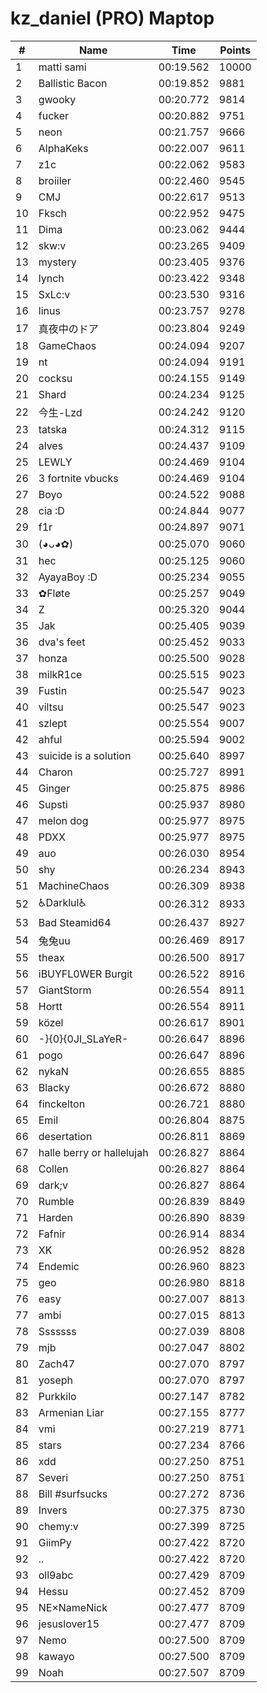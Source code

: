 # kz_daniel (PRO) Maptop

|  # | Name | Time | Points |
|-------------- | -------------- | -------------- | -------------- | 
| 1 | matti sami | 00:19.562 | 10000 | 
| 2 | Ballistic Bacon | 00:19.852 | 9881 | 
| 3 | gwooky | 00:20.772 | 9814 | 
| 4 | fucker | 00:20.882 | 9751 | 
| 5 | neon | 00:21.757 | 9666 | 
| 6 | AlphaKeks | 00:22.007 | 9611 | 
| 7 | z1c | 00:22.062 | 9583 | 
| 8 | broiiler | 00:22.460 | 9545 | 
| 9 | CMJ | 00:22.617 | 9513 | 
| 10 | Fksch | 00:22.952 | 9475 | 
| 11 | Dima | 00:23.062 | 9444 | 
| 12 | skw:v | 00:23.265 | 9409 | 
| 13 | mystery | 00:23.405 | 9376 | 
| 14 | lynch | 00:23.422 | 9348 | 
| 15 | SxLc:v | 00:23.530 | 9316 | 
| 16 | linus | 00:23.757 | 9278 | 
| 17 | 真夜中のドア | 00:23.804 | 9249 | 
| 18 | GameChaos | 00:24.094 | 9207 | 
| 19 | nt | 00:24.094 | 9191 | 
| 20 | cocksu | 00:24.155 | 9149 | 
| 21 | Shard | 00:24.234 | 9125 | 
| 22 | 今生-Lzd | 00:24.242 | 9120 | 
| 23 | tatska | 00:24.312 | 9115 | 
| 24 | alves | 00:24.437 | 9109 | 
| 25 | LEWLY | 00:24.469 | 9104 | 
| 26 | 3 fortnite vbucks | 00:24.469 | 9104 | 
| 27 | Boyo | 00:24.522 | 9088 | 
| 28 | cia :D | 00:24.844 | 9077 | 
| 29 | f1r | 00:24.897 | 9071 | 
| 30 | (◕ᴗ◕✿) | 00:25.070 | 9060 | 
| 31 | hec | 00:25.125 | 9060 | 
| 32 | AyayaBoy :D | 00:25.234 | 9055 | 
| 33 | ✿Fløte | 00:25.257 | 9049 | 
| 34 | Z | 00:25.320 | 9044 | 
| 35 | Jak | 00:25.405 | 9039 | 
| 36 | dva's feet | 00:25.452 | 9033 | 
| 37 | honza | 00:25.500 | 9028 | 
| 38 | milkR1ce | 00:25.515 | 9023 | 
| 39 | Fustin | 00:25.547 | 9023 | 
| 40 | viltsu | 00:25.547 | 9023 | 
| 41 | szlept | 00:25.554 | 9007 | 
| 42 | ahful | 00:25.594 | 9002 | 
| 43 | suicide is a solution | 00:25.640 | 8997 | 
| 44 | Charon | 00:25.727 | 8991 | 
| 45 | Ginger | 00:25.875 | 8986 | 
| 46 | Supsti | 00:25.937 | 8980 | 
| 47 | melon dog | 00:25.977 | 8975 | 
| 48 | PDXX | 00:25.977 | 8975 | 
| 49 | auo | 00:26.030 | 8954 | 
| 50 | shy | 00:26.234 | 8943 | 
| 51 | MachineChaos | 00:26.309 | 8938 | 
| 52 | ♿Darklul♿ | 00:26.312 | 8933 | 
| 53 | Bad Steamid64 | 00:26.437 | 8927 | 
| 54 | 兔兔uu | 00:26.469 | 8917 | 
| 55 | theax | 00:26.500 | 8917 | 
| 56 | iBUYFL0WER Burgit | 00:26.522 | 8916 | 
| 57 | GiantStorm | 00:26.554 | 8911 | 
| 58 | Hortt | 00:26.554 | 8911 | 
| 59 | közel | 00:26.617 | 8901 | 
| 60 | -}{0}{0JI_SLaYeR- | 00:26.647 | 8896 | 
| 61 | pogo | 00:26.647 | 8896 | 
| 62 | nykaN | 00:26.655 | 8885 | 
| 63 | Blacky | 00:26.672 | 8880 | 
| 64 | finckelton | 00:26.721 | 8880 | 
| 65 | Emil | 00:26.804 | 8875 | 
| 66 | desertation | 00:26.811 | 8869 | 
| 67 | halle berry or hallelujah | 00:26.827 | 8864 | 
| 68 | Collen | 00:26.827 | 8864 | 
| 69 | dark;v | 00:26.827 | 8864 | 
| 70 | Rumble | 00:26.839 | 8849 | 
| 71 | Harden | 00:26.890 | 8839 | 
| 72 | Fafnir | 00:26.914 | 8834 | 
| 73 | XK | 00:26.952 | 8828 | 
| 74 | Endemic | 00:26.960 | 8823 | 
| 75 | geo | 00:26.980 | 8818 | 
| 76 | easy | 00:27.007 | 8813 | 
| 77 | ambi | 00:27.015 | 8813 | 
| 78 | Sssssss | 00:27.039 | 8808 | 
| 79 | mjb | 00:27.047 | 8802 | 
| 80 | Zach47 | 00:27.070 | 8797 | 
| 81 | yoseph | 00:27.070 | 8797 | 
| 82 | Purkkilo | 00:27.147 | 8782 | 
| 83 | Armenian Liar | 00:27.155 | 8777 | 
| 84 | vmi | 00:27.219 | 8771 | 
| 85 | stars | 00:27.234 | 8766 | 
| 86 | xdd | 00:27.250 | 8751 | 
| 87 | Severi | 00:27.250 | 8751 | 
| 88 | Bill #surfsucks | 00:27.272 | 8736 | 
| 89 | Invers | 00:27.375 | 8730 | 
| 90 | chemy:v | 00:27.399 | 8725 | 
| 91 | GiimPy | 00:27.422 | 8720 | 
| 92 | .. | 00:27.422 | 8720 | 
| 93 | oll9abc | 00:27.429 | 8709 | 
| 94 | Hessu | 00:27.452 | 8709 | 
| 95 | NE×NameNick | 00:27.477 | 8709 | 
| 96 | jesuslover15 | 00:27.477 | 8709 | 
| 97 | Nemo | 00:27.500 | 8709 | 
| 98 | kawayo | 00:27.500 | 8709 | 
| 99 | Noah | 00:27.507 | 8709 | 

